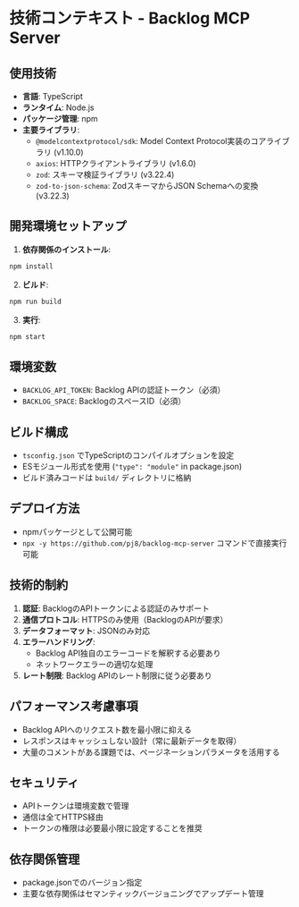 # 技術コンテキスト - Backlog MCP Server

## 使用技術
- **言語**: TypeScript
- **ランタイム**: Node.js
- **パッケージ管理**: npm
- **主要ライブラリ**:
  - `@modelcontextprotocol/sdk`: Model Context Protocol実装のコアライブラリ (v1.10.0)
  - `axios`: HTTPクライアントライブラリ (v1.6.0)
  - `zod`: スキーマ検証ライブラリ (v3.22.4)
  - `zod-to-json-schema`: ZodスキーマからJSON Schemaへの変換 (v3.22.3)

## 開発環境セットアップ
1. **依存関係のインストール**:
```bash
npm install
```

2. **ビルド**:
```bash
npm run build
```

3. **実行**:
```bash
npm start
```

## 環境変数
- `BACKLOG_API_TOKEN`: Backlog APIの認証トークン（必須）
- `BACKLOG_SPACE`: BacklogのスペースID（必須）

## ビルド構成
- `tsconfig.json` でTypeScriptのコンパイルオプションを設定
- ESモジュール形式を使用 (`"type": "module"` in package.json)
- ビルド済みコードは `build/` ディレクトリに格納

## デプロイ方法
- npmパッケージとして公開可能
- `npx -y https://github.com/pj8/backlog-mcp-server` コマンドで直接実行可能

## 技術的制約
1. **認証**: BacklogのAPIトークンによる認証のみサポート
2. **通信プロトコル**: HTTPSのみ使用（BacklogのAPIが要求）
3. **データフォーマット**: JSONのみ対応
4. **エラーハンドリング**: 
   - Backlog API独自のエラーコードを解釈する必要あり
   - ネットワークエラーの適切な処理
5. **レート制限**: Backlog APIのレート制限に従う必要あり

## パフォーマンス考慮事項
- Backlog APIへのリクエスト数を最小限に抑える
- レスポンスはキャッシュしない設計（常に最新データを取得）
- 大量のコメントがある課題では、ページネーションパラメータを活用する

## セキュリティ
- APIトークンは環境変数で管理
- 通信は全てHTTPS経由
- トークンの権限は必要最小限に設定することを推奨

## 依存関係管理
- package.jsonでのバージョン指定
- 主要な依存関係はセマンティックバージョニングでアップデート管理
